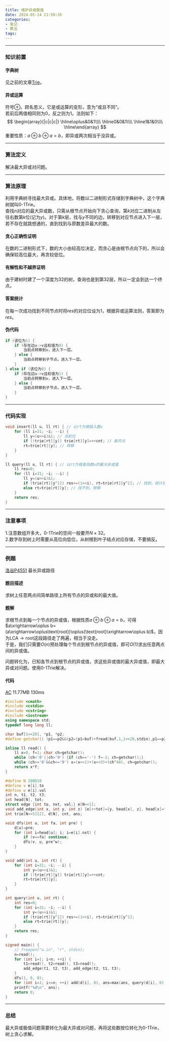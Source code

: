 ```yaml
---
title: 维护异或极值
date: 2024-05-24 21:59:35
categories: 
- 笔记
- 算法
tags: 
---
```


---
### 知识前置
#### 字典树
见之前的文章[Trie](../../2024/04/08/Trie/)。
#### 异或运算
符号$\oplus$。顾名思义，它是或运算的变形，意为“或且不同”。  
若前后两值相同则为$0$，反之则为$1$。法则如下：
$$
\begin{array}{|c|c|c|}
\hline\oplus&0&1\\\\
\hline0&0&1\\\\
\hline1&1&0\\\\
\hline\end{array}
$$
重要性质：$a\oplus b\oplus a=b$，即异或两次相当于没异或。

---
### 算法定义
解决最大异或对问题。

---
### 算法原理
利用字典树寻找最大异或。具体地，将数以二进制形式存储到字典树中，这个字典树就叫0-1Trie。  
查找$n$对应的最大异或数，只需从根节点开始向下贪心查询，第$k$对应二进制从左往右数第$k$位(记为$y$)。对于第$k$层，找与$y$不同的边，转移到对应节点进入下一层，若不存在就跳想通的，直到找到与原数差异最大的数。
#### 贪心正确性证明
在数的二进制形式下，数的大小由较高位决定，而贪心是由根节点向下的，所以会确保较高位最大，再贪较低位。
#### 有解性和不越界证明
由于建树时建了一个深度为$32$的树，查询也是到第$32$层，所以一定会到达一个终点。
#### 答案统计
在每一次成功找到不同节点时将$res$的对应位设为$1$，根据异或运算法则，答案即为$res$。
#### 伪代码
```cpp
if (该位为1) {
	if (存在边u->v且权值为0) {
		当前点转移到v，进入下一层。
	} else {
		当前点转移到子节点，进入下一层。
	}
} else if (该位为0) {
	if (存在边u->v且权值为1) {
		当前点转移到v，进入下一层。
	} else {
		当前点转移到子节点，进入下一层。
	}
}
```

---
### 代码实现
```cpp
void insert(ll u, ll rt) { // 以rt为根插入数u
	for (ll i=31; ~i; --i) {
		ll y=(u>>i)&1; // 当前位
		if (!trie[rt][y]) trie[rt][y]=++cnt; // 新开点
		rt=trie[rt][y]; // 转移
	}
}

ll query(ll u, ll rt) { // 以rt为根查找数u的最大异或值
	ll res=0;
	for (ll i=31; ~i; --i) {
		ll y=(u>>i)&1;
		if (trie[rt][y^1]) res+=(1<<i), rt=trie[rt][y^1]; // 找到，统计答案并转移
		else rt=trie[rt][y]; // 找不到，转移
	}
	return res;
}

```

---
### 注意事项
1.注意数组开多大，0-1Trie的空间一般要开$N\times32$。  
2.数字存到树上时需要从高位向低位，从树根到叶子结点对应存储，不要搞反。

---
### 例题
[洛谷P4551](https://www.luogu.com.cn/problem/P4551) 最长异或路径
#### 题目描述
求树上任意两点间简单路径上所有节点的异或和的最大值。
#### 题解
求根节点到每一个节点的异或值，根据性质$a\oplus b\oplus a=b$，可得$a\xrightarrow\oplus b=(a\xrightarrow\oplus\text{root})\oplus(\text{root}\xrightarrow\oplus b)$，因为$\text{LCA}\rightarrow\text{root}$这段路径走了两遍，相当于没走。  
于是，我们只需要$O(n)$预处理每个节点到根节点的异或值，即可$O(1)$求出任意两点间的异或值。

问题转化为，已知各节点到根节点的异或值，求这些异或值的最大异或值，即最大异或对问题。使用0-1Trie解决。
#### 代码
[AC](https://www.luogu.com.cn/record/159924634) 11.77MB 130ms
```cpp
#include <cmath>
#include <cstdio>
#include <cstring>
#include <iostream>
using namespace std;
typedef long long ll;

char buf[1<<20], *p1, *p2;
#define getchar() (p1==p2&&(p2=(p1=buf)+fread(buf,1,1<<20,stdin),p1==p2)?0:*p1++)

inline ll read() {
	ll x=0, f=1; char ch=getchar();
	while (ch<'0'||ch>'9') {if (ch=='-') f=-1; ch=getchar();}
	while (ch>='0'&&ch<='9') x=(x<<1)+(x<<3)+(ch^48), ch=getchar();
	return x*f;
}

#define N 100010
#define v e[i].to
#define w e[i].val
int n, t1, t2, t3;
int head[N], tot;
struct edge {int to, nxt, val;} e[N<<1];
void add_edge(int x, int y, int z) {e[++tot]={y, head[x], z}, head[x]=tot;}
int trie[N<<5][2], d[N], cnt, ans;

void dfs(int u, int fa, int pre) {
	d[u]=pre;
	for (int i=head[u]; i; i=e[i].nxt) {
		if (v==fa) continue;
		dfs(v, u, pre^w);
	}
}

void add(int u, int rt) {
	for (int i=31; ~i; --i) {
		int y=(u>>i)&1;
		if (!trie[rt][y]) trie[rt][y]=++cnt;
		rt=trie[rt][y];
	}
}

int query(int u, int rt) {
	int res=0;
	for (int i=31; ~i; --i) {
		int y=(u>>i)&1;
		if (trie[rt][y^1]) res+=(1<<i), rt=trie[rt][y^1];
		else rt=trie[rt][y];
	}
	return res;
}

signed main() {
	// freopen("a.in", "r", stdin);
	n=read();
	for (int i=1; i<n; ++i) {
		t1=read(), t2=read(), t3=read();
		add_edge(t1, t2, t3), add_edge(t2, t1, t3);
	}
	dfs(1, 0, 0);
	for (int i=1; i<=n; ++i) add(d[i], 0), ans=max(ans, query(d[i], 0));
	printf("%d\n", ans);
	return 0;
}

```

---
### 总结
最大异或极值问题需要转化为最大异或对问题，再将这些数按位转化为0-1Trie，树上贪心求解。
